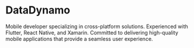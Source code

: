 # DataDynamo
Mobile developer specializing in cross-platform solutions. Experienced with Flutter, React Native, and Xamarin. Committed to delivering high-quality mobile applications that provide a seamless user experience.
